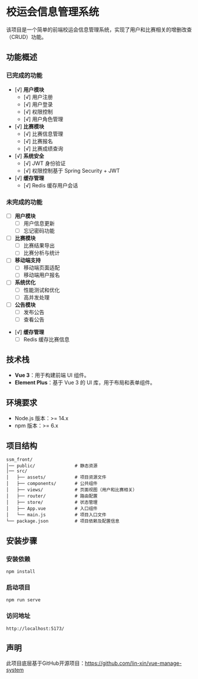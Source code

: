 # 校运会信息管理系统

该项目是一个简单的前端校运会信息管理系统，实现了用户和比赛相关的增删改查（CRUD）功能。

## 功能概述

### 已完成的功能

- [√] **用户模块**
  - [√] 用户注册
  - [√] 用户登录
  - [√] 权限控制
  - [√] 用户角色管理
- [√] **比赛模块**
  - [√] 比赛信息管理
  - [√] 比赛报名
  - [√] 比赛成绩查询
- [√] **系统安全**
  - [√] JWT 身份验证
  - [√] 权限控制基于 Spring Security + JWT
- [√] **缓存管理**
  - [√] Redis 缓存用户会话

### 未完成的功能

- [ ] **用户模块**
  - [ ] 用户信息更新
  - [ ] 忘记密码功能
- [ ] **比赛模块**
  - [ ] 比赛结果导出
  - [ ] 比赛分析与统计
- [ ] **移动端支持**
  - [ ] 移动端页面适配
  - [ ] 移动端用户报名
- [ ] **系统优化**
  - [ ] 性能测试和优化
  - [ ] 高并发处理   
- [ ] **公告模块**
  - [ ] 发布公告
  - [ ] 查看公告
- [√] **缓存管理**
  - [ ] Redis 缓存比赛信息

## 技术栈

- **Vue 3**：用于构建前端 UI 组件。
- **Element Plus**：基于 Vue 3 的 UI 库，用于布局和表单组件。

## 环境要求

- Node.js 版本：>= 14.x
- npm 版本：>= 6.x

## 项目结构

```
ssm_front/
│── public/               # 静态资源
│── src/
│   ├── assets/           # 项目资源文件
│   ├── components/       # 公共组件
│   ├── views/            # 页面视图（用户和比赛相关）
│   ├── router/           # 路由配置
│   ├── store/            # 状态管理
│   ├── App.vue           # 入口组件
│   └── main.js           # 项目入口文件
└── package.json          # 项目依赖及配置信息
```


## 安装步骤
### 安装依赖
```
npm install
```

### 启动项目
```
npm run serve
```

### 访问地址
```
http://localhost:5173/
```

## 声明

此项目底层基于GitHub开源项目：https://github.com/lin-xin/vue-manage-system